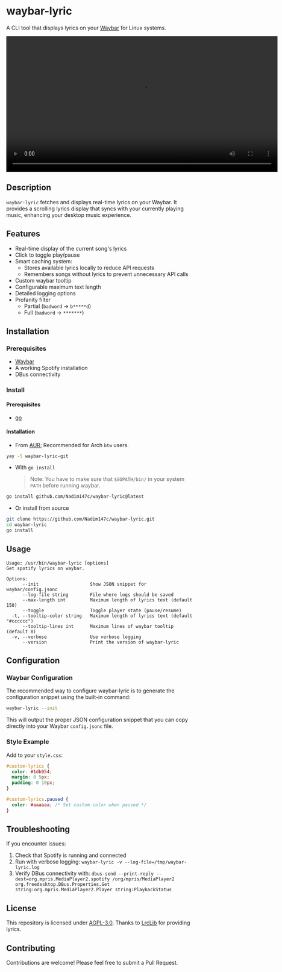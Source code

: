 # waybar-lyric

A CLI tool that displays lyrics on your
[Waybar](https://github.com/Alexays/Waybar) for Linux systems.

<video src="https://github.com/user-attachments/assets/a352dc99-8736-4c34-84f3-7492c607c7f0" height="360" controls></video>

## Description

`waybar-lyric` fetches and displays real-time lyrics on your Waybar. It provides a
scrolling lyrics display that syncs with your currently playing music, enhancing your
desktop music experience.

## Features

- Real-time display of the current song's lyrics
- Click to toggle play/pause
- Smart caching system:
  - Stores available lyrics locally to reduce API requests
  - Remembers songs without lyrics to prevent unnecessary API calls
- Custom waybar tooltip
- Configurable maximum text length
- Detailed logging options
- Profanity filter
  - Partial (`badword` -> `b*****d`)
  - Full (`badword` -> `*******`)

## Installation

### Prerequisites

- [Waybar](https://github.com/Alexays/Waybar)
- A working Spotify installation
- DBus connectivity

### Install

#### Prerequisites

- [go](https://go.dev/)

#### Installation

- From [AUR](https://aur.archlinux.org/packages); Recommended for Arch `btw` users.

```bash
yay -S waybar-lyric-git
```

- With `go install`
  > Note: You have to make sure that `$GOPATH/bin/` in your system `PATH` before
  > running waybar.

```bash
go install github.com/Nadim147c/waybar-lyric@latest
```

- Or install from source

```bash
git clone https://github.com/Nadim147c/waybar-lyric.git
cd waybar-lyric
go install
```

## Usage

```
Usage: /usr/bin/waybar-lyric [options]
Get spotify lyrics on waybar.

Options:
      --init                   Show JSON snippet for waybar/config.jsonc
      --log-file string        File where logs should be saved
      --max-length int         Maximum length of lyrics text (default 150)
      --toggle                 Toggle player state (pause/resume)
  -t, --tooltip-color string   Maximum length of lyrics text (default "#cccccc")
      --tooltip-lines int      Maximum lines of waybar tooltip (default 8)
  -v, --verbose                Use verbose logging
      --version                Print the version of waybar-lyric
```

## Configuration

### Waybar Configuration

The recommended way to configure waybar-lyric is to generate the configuration
snippet using the built-in command:

```bash
waybar-lyric --init
```

This will output the proper JSON configuration snippet that you can copy directly
into your Waybar `config.jsonc` file.

### Style Example

Add to your `style.css`:

```css
#custom-lyrics {
  color: #1db954;
  margin: 0 5px;
  padding: 0 10px;
}

#custom-lyrics.paused {
  color: #aaaaaa; /* Set custom color when paused */
}
```

## Troubleshooting

If you encounter issues:

1. Check that Spotify is running and connected
2. Run with verbose logging: `waybar-lyric -v --log-file=/tmp/waybar-lyric.log`
3. Verify DBus connectivity with: `dbus-send --print-reply --dest=org.mpris.MediaPlayer2.spotify /org/mpris/MediaPlayer2 org.freedesktop.DBus.Properties.Get string:org.mpris.MediaPlayer2.Player string:PlaybackStatus`

## License

This repository is licensed under [AGPL-3.0](./LICENSE). Thanks to
[LrcLib](https://lrclib.net/) for providing lyrics.

## Contributing

Contributions are welcome! Please feel free to submit a Pull Request.
